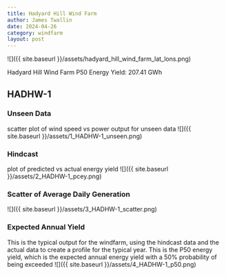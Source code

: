 ```yaml
---
title: Hadyard Hill Wind Farm
author: James Twallin
date: 2024-04-26
category: windfarm
layout: post
---
```

![]({{ site.baseurl }}/assets/hadyard_hill_wind_farm_lat_lons.png)

Hadyard Hill Wind Farm P50 Energy Yield: 207.41 GWh

HADHW-1
-------------
### Unseen Data 
scatter plot of wind speed vs power output for unseen data
![]({{ site.baseurl }}/assets/1_HADHW-1_unseen.png)
### Hindcast 
plot of predicted vs actual energy yield
![]({{ site.baseurl }}/assets/2_HADHW-1_pcey.png)
### Scatter of Average Daily Generation 

![]({{ site.baseurl }}/assets/3_HADHW-1_scatter.png)
### Expected Annual Yield 
This is the typical output for the windfarm, using the hindcast data and the actual data to create a profile for the typical year. This is the P50 energy yield, which is the expected annual energy yield with a 50% probability of being exceeded
![]({{ site.baseurl }}/assets/4_HADHW-1_p50.png)

